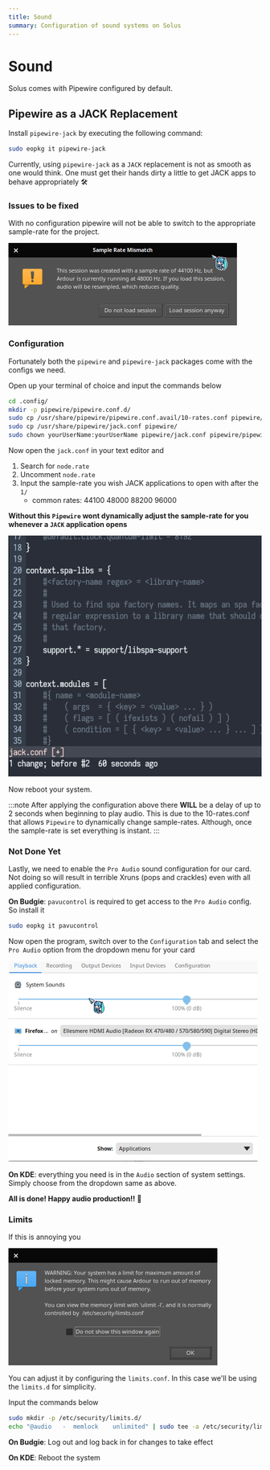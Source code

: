 ```yaml
---
title: Sound
summary: Configuration of sound systems on Solus
---
```


# Sound

Solus comes with Pipewire configured by default.

## Pipewire as a JACK Replacement

Install `pipewire-jack` by executing the following command:

```bash
sudo eopkg it pipewire-jack
```

Currently, using `pipewire-jack` as a `JACK` replacement is not as smooth as one would think. One must get their hands dirty a little to get JACK apps to behave appropriately 🛠

### Issues to be fixed

With no configuration pipewire will not be able to switch to the appropriate sample-rate for the project.

![Pipewire Rates Issue](ardour-pipewire-rates-issue.png)

### Configuration

Fortunately both the `pipewire` and `pipewire-jack` packages come with the configs we need.

Open up your terminal of choice and input the commands below

```bash
cd .config/
mkdir -p pipewire/pipewire.conf.d/
sudo cp /usr/share/pipewire/pipewire.conf.avail/10-rates.conf pipewire/pipewire.conf.d/
sudo cp /usr/share/pipewire/jack.conf pipewire/
sudo chown yourUserName:yourUserName pipewire/jack.conf pipewire/pipewire.conf.d/10-rates.conf
```

Now open the `jack.conf` in your text editor and

1. Search for `node.rate`
2. Uncomment `node.rate`
3. Input the sample-rate you wish JACK applications to open with after the `1/`
   - common rates: 44100 48000 88200 96000

**Without this `Pipewire` wont dynamically adjust the sample-rate for you whenever a `JACK` application opens**

![jack.conf change gif](config-change.gif)

Now reboot your system.

:::note
After applying the configuration above there **WILL** be a delay of up to 2 seconds when beginning to play audio. This is due to the 10-rates.conf that allows `Pipewire` to dynamically change sample-rates. Although, once the sample-rate is set everything is instant.
:::

### Not Done Yet

Lastly, we need to enable the `Pro Audio` sound configuration for our card. Not doing so will result in terrible Xruns (pops and crackles) even with all applied configuration.

**On Budgie**: `pavucontrol` is required to get access to the `Pro Audio` config. So install it

```bash
sudo eopkg it pavucontrol
```

Now open the program, switch over to the `Configuration` tab and select the `Pro Audio` option from the dropdown menu for your card

![Pavucontrol Config Change](pavu-config.gif)

**On KDE**: everything you need is in the `Audio` section of system settings. Simply choose from the dropdown same as above.

**All is done! Happy audio production!!** 🥰

### Limits

If this is annoying you

![Ardour yelling about limited amount of locked memory](ulimits.png)

You can adjust it by configuring the `limits.conf`. In this case we'll be using the `limits.d` for simplicity.

Input the commands below

```bash
sudo mkdir -p /etc/security/limits.d/
echo "@audio   -  memlock    unlimited" | sudo tee -a /etc/security/limits.d/audio.conf
```

**On Budgie**: Log out and log back in for changes to take effect

**On KDE**: Reboot the system

